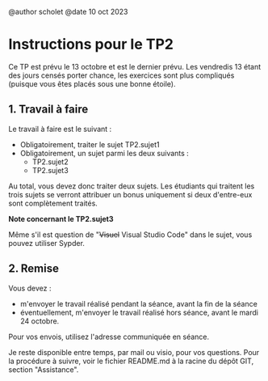 @author scholet @date 10 oct 2023

# Instructions pour le TP2

Ce TP est prévu le 13 octobre et est le dernier prévu. Les vendredis 13 étant des jours censés porter chance, les exercices sont plus compliqués (puisque vous êtes placés sous une bonne étoile).

## 1. Travail à faire

Le travail à faire est le suivant :

* Obligatoirement, traiter le sujet TP2.sujet1
* Obligatoirement, un sujet parmi les deux suivants :
  * TP2.sujet2
  * TP2.sujet3

Au total, vous devez donc traiter deux sujets. Les étudiants qui traitent les trois sujets se verront attribuer un bonus uniquement si deux d'entre-eux sont complètement traités.

**Note concernant le TP2.sujet3**

Même s'il est question de "~~Visuel~~ Visual Studio Code" dans le sujet, vous pouvez utiliser Sypder.

## 2. Remise

Vous devez :

* m'envoyer le travail réalisé pendant la séance, avant la fin de la séance
* éventuellement, m'envoyer le travail réalisé hors séance, avant le mardi 24 octobre.  

Pour vos envois, utilisez l'adresse communiquée en séance.

Je reste disponible entre temps, par mail ou visio, pour vos questions. Pour la procédure à suivre, voir le fichier README.md à la racine du dépôt GIT, section "Assistance".
